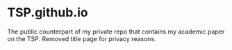 # TSP.github.io
The public counterpart of my private repo that contains my academic paper on the TSP. Removed title page for privacy reasons. 

